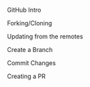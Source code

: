 <!--
.. title: wxPython GitHub
.. slug: github
.. date: 2017-07-16 22:59:19 UTC
.. tags: 
.. category: 
.. link: 
.. description: 
.. type: text
-->

GitHub Intro

Forking/Cloning

Updating from the remotes

Create a Branch

Commit Changes

Creating a PR
